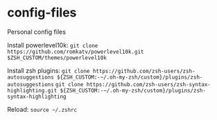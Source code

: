 # config-files
Personal config files

Install powerlevel10k:
```git clone https://github.com/romkatv/powerlevel10k.git $ZSH_CUSTOM/themes/powerlevel10k```

Install zsh plugins:
```git clone https://github.com/zsh-users/zsh-autosuggestions ${ZSH_CUSTOM:-~/.oh-my-zsh/custom}/plugins/zsh-autosuggestions```
```git clone https://github.com/zsh-users/zsh-syntax-highlighting.git ${ZSH_CUSTOM:-~/.oh-my-zsh/custom}/plugins/zsh-syntax-highlighting```

Reload:
```source ~/.zshrc```

